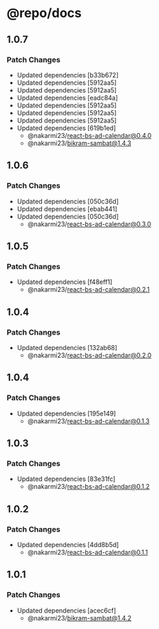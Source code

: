 # @repo/docs

## 1.0.7

### Patch Changes

- Updated dependencies [b33b672]
- Updated dependencies [5912aa5]
- Updated dependencies [5912aa5]
- Updated dependencies [eadc84a]
- Updated dependencies [5912aa5]
- Updated dependencies [5912aa5]
- Updated dependencies [5912aa5]
- Updated dependencies [619b1ed]
  - @nakarmi23/react-bs-ad-calendar@0.4.0
  - @nakarmi23/bikram-sambat@1.4.3

## 1.0.6

### Patch Changes

- Updated dependencies [050c36d]
- Updated dependencies [ebab441]
- Updated dependencies [050c36d]
  - @nakarmi23/react-bs-ad-calendar@0.3.0

## 1.0.5

### Patch Changes

- Updated dependencies [f48eff1]
  - @nakarmi23/react-bs-ad-calendar@0.2.1

## 1.0.4

### Patch Changes

- Updated dependencies [132ab68]
  - @nakarmi23/react-bs-ad-calendar@0.2.0

## 1.0.4

### Patch Changes

- Updated dependencies [195e149]
  - @nakarmi23/react-bs-ad-calendar@0.1.3

## 1.0.3

### Patch Changes

- Updated dependencies [83e31fc]
  - @nakarmi23/react-bs-ad-calendar@0.1.2

## 1.0.2

### Patch Changes

- Updated dependencies [4dd8b5d]
  - @nakarmi23/react-bs-ad-calendar@0.1.1

## 1.0.1

### Patch Changes

- Updated dependencies [acec6cf]
  - @nakarmi23/bikram-sambat@1.4.2
